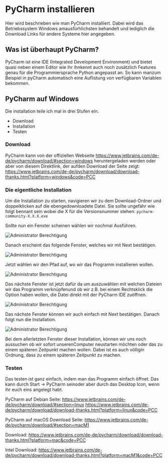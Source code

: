 # PyCharm installieren

Hier wird beschrieben wie man PyCharm installiert. Dabei wird das Betriebssystem Windows amausfürhlichsten behandelt und lediglich die Download Links für andere Systeme hier angegeben.

## Was ist überhaupt PyCharm?

PyCharm ist eine IDE (Integrated Development Environment) und bietet quasi neben einem Editor wie ihr ihnkennt auch noch zusätzlich Features genau für die Programmiersprache Python angepasst an. So kann manzum Beispiel in pyCharm automatisch eine Auflistung von verfügbaren Variablen bekommen.

## PyCharm auf Windows

Die installation teile ich mal in drei Stufen ein.

- Download
- Installation
- Testen

### Download

PyCharm kann von der offiziellen Webseite https://www.jetbrains.com/de-de/pycharm/download/#section=windows heruntergeladen werden oder aber von diesem Direktlink, der aufden Download der Seite zeigt: https://www.jetbrains.com/de-de/pycharm/download/download-thanks.html?platform=windows&code=PCC

### Die eigentliche Installation

Um die Installation zu starten, navigieren wir zu dem Download-Ordner und doppelklicken auf die ebengedownloadete Datei. Sie sollte ungefähr wie folgt bennant sein wobei die X für die Versionsnummer stehen: `pycharm-community-X.X.X.exe`

Sollte nun ein Fenster scheinen wählen wir nochmal Ausführen.

![Administrator Berechtigung](chapter/images/pycharm-install-window1.PNG)

Danach erscheint das folgende Fenster, welches wir mit Next bestätigen.

![Administrator Berechtigung](chapter/images/pycharm-install-window2.PNG)

Jetzt wählen wir den Pfad auf, wo wir das Programm installieren wollen.

![Administrator Berechtigung](chapter/images/pycharm-install-window3.PNG)

Das nächste Fenster ist jetzt dafür da um auszuwählen mit welchen Dateien wir das Programm verknüpfenund ob wir z.B. bei einem Rechtsklick die Option haben wollen, die Datei direkt mit der PyCharm IDE zuöffnen.

![Administrator Berechtigung](chapter/images/pycharm-install-window4.PNG)

Das nächste Fenster können wir auch einfach mit Next bestätigen. Danach folgt nun die Installation.

![Administrator Berechtigung](chapter/images/pycharm-install-window5.PNG)

Bei dem allerletzten Fenster dieser Installation, können wir uns noch aussuchen ob wir sofort unserenComputer neustarten möchten oder das zu einem späteren Zeitpunkt machen wollen. Dabei ist es auch völligin Ordnung, dass zu einem späteren Zeitpunkt zu machen.

### Testen

Das testen ist ganz einfach, indem man das Programm einfach öffnet. Das kann durch Start -> PyCharm seinoder aber durch das Desktop Icon, wenn ihr euch eins angelegt habt.

PyCharm auf Debian
Seite: https://www.jetbrains.com/de-de/pycharm/download/#section=linux
https://www.jetbrains.com/de-de/pycharm/download/download-thanks.html?platform=linux&code=PCC

PyCharm auf macOS Download Seite: https://www.jetbrains.com/de-de/pycharm/download/#section=macM1

Download: https://www.jetbrains.com/de-de/pycharm/download/download-thanks.html?platform=mac&code=PCC

Intel Download: https://www.jetbrains.com/de-de/pycharm/download/download-thanks.html?platform=macM1&code=PCC
